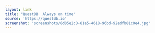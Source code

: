 ```yaml
---
layout: link
title: "QuestDB  Always on time"
source: 'https://questdb.io'
screenshot: 'screenshots/6d05e2c8-81a5-4618-96bd-92edfb81c0e4.jpg'
---
```


